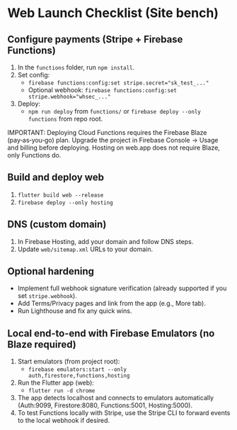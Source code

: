 # Web Launch Checklist (Site bench)

## Configure payments (Stripe + Firebase Functions)
1. In the `functions` folder, run `npm install`.
2. Set config:
   - `firebase functions:config:set stripe.secret="sk_test_..."`
   - Optional webhook: `firebase functions:config:set stripe.webhook="whsec_..."`
3. Deploy:
   - `npm run deploy` from `functions/` or `firebase deploy --only functions` from repo root.

IMPORTANT: Deploying Cloud Functions requires the Firebase Blaze (pay‑as‑you‑go) plan. Upgrade the project in Firebase Console → Usage and billing before deploying. Hosting on web.app does not require Blaze, only Functions do.

## Build and deploy web
1. `flutter build web --release`
2. `firebase deploy --only hosting`

## DNS (custom domain)
1. In Firebase Hosting, add your domain and follow DNS steps.
2. Update `web/sitemap.xml` URLs to your domain.

## Optional hardening
- Implement full webhook signature verification (already supported if you set `stripe.webhook`).
- Add Terms/Privacy pages and link from the app (e.g., More tab).
- Run Lighthouse and fix any quick wins.

## Local end-to-end with Firebase Emulators (no Blaze required)
1. Start emulators (from project root):
   - `firebase emulators:start --only auth,firestore,functions,hosting`
2. Run the Flutter app (web):
   - `flutter run -d chrome`
3. The app detects localhost and connects to emulators automatically (Auth:9099, Firestore:8080, Functions:5001, Hosting:5000).
4. To test Functions locally with Stripe, use the Stripe CLI to forward events to the local webhook if desired.
